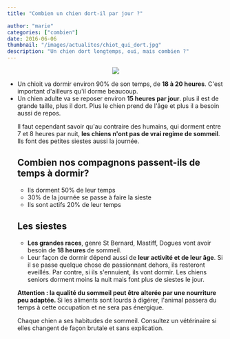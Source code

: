 ```yaml
---
title: "Combien un chien dort-il par jour ?"

author: "marie"
categories: ["combien"]
date: 2016-06-06
thumbnail: "/images/actualites/chiot_qui_dort.jpg"
description: "Un chien dort longtemps, oui, mais combien ?"
---
```


<p align="center"><img src= "/images/actualites/chiot_qui_dort.jpg"></p>

<ul> <li>Un chioit va dormir environ 90% de son temps, de <b>18 à 20 heures</b>. C'est important d'ailleurs qu'il dorme beaucoup.</li>
<li> Un chien adulte va se reposer environ <b>15 heures par jour</b>. plus il est de grande taille, plus il dort. Plus le chien prend de l'âge et plus il a besoin aussi de repos.</li>


Il faut cependant savoir qu'au contraire des humains, qui dorment entre 7 et 8 heures par nuit, <b>les chiens n'ont pas de vrai regime de sommeil</b>. Ils font des petites siestes aussi la journée.

 <h2> Combien nos compagnons passent-ils de temps à dormir? </h2>

 <ul> <li> Ils dorment 50% de leur temps </li>
 <li> 30% de la journée se passe à faire la sieste </li>
 <li> Ils sont actifs 20% de leur temps </li></ul>

 <h2> Les siestes </h2>
 <ul> <li> <b>Les grandes races</b>, genre St Bernard, Mastiff, Dogues vont avoir besoin de <b>18 heures </b> de sommeil.</li>
 <li> Leur façon de dormir dépend aussi de <b>leur activité et de leur âge</b>. Si il se passe quelque chose de passionnant dehors, ils resteront eveillés. Par contre, si ils s'ennuient, ils vont dormir. Les chiens seniors dorment moins la nuit mais font plus de siestes le jour. </li></ul>

 <b> Attention : la qualité du sommeil peut être alterée par une nourriture peu adaptée. </b> Si les aliments sont lourds à digérer, l'animal passera du temps à cette occupation et ne sera pas énergique.

 Chaque chien a ses habitudes de sommeil. Consultez un vétérinaire si elles changent de façon brutale et sans explication.
